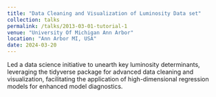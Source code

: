 ```yaml
---
title: "Data Cleaning and Visualization of Luminosity Data set"
collection: talks
permalink: /talks/2013-03-01-tutorial-1
venue: "University Of Michigan Ann Arbor"
location: "Ann Arbor MI, USA"
date: 2024-03-20
---
```


Led a data science initiative to unearth key luminosity determinants, leveraging the tidyverse package for advanced data cleaning and visualization, facilitating the application of high-dimensional regression models for enhanced model diagnostics.
